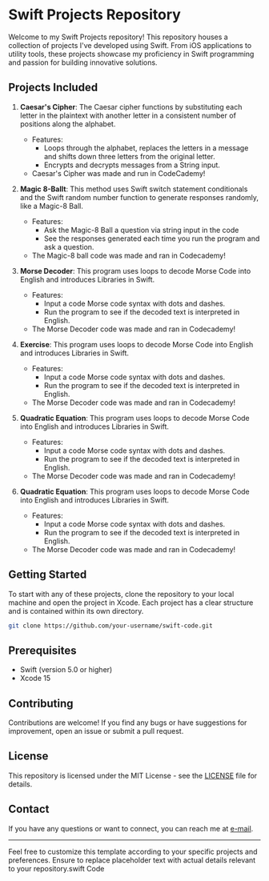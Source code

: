 
# Swift Projects Repository

Welcome to my Swift Projects repository! This repository houses a collection of projects I've developed using Swift. From iOS applications to utility tools, these projects showcase my proficiency in Swift programming and passion for building innovative solutions.

## Projects Included

1. **Caesar's Cipher**: The Caesar cipher functions by substituting each letter in the plaintext with another letter in a consistent number of positions along the alphabet.
   - Features:
     - Loops through the alphabet, replaces the letters in a message and shifts down three letters from the original letter.   
     - Encrypts and decrypts messages from a String input.  
   - Caesar's Cipher was made and run in CodeCademy!

2. **Magic 8-Ballt**: This method uses Swift switch statement conditionals and the Swift random number function to generate responses randomly, like a Magic-8 Ball. 
   - Features:
     - Ask the Magic-8 Ball a question via string input in the code
     - See the responses generated each time you run the program and ask a question.
   - The Magic-8 ball code was made and ran in Codecademy!
  
3. **Morse Decoder**: This program uses loops to decode Morse Code into English and introduces Libraries in Swift.   
   - Features:
     - Input a code Morse code syntax with dots and dashes.    
     - Run the program to see if the decoded text is interpreted in English. 
   - The Morse Decoder code was made and ran in Codecademy!

4. **Exercise**: This program uses loops to decode Morse Code into English and introduces Libraries in Swift.   
   - Features:
     - Input a code Morse code syntax with dots and dashes.    
     - Run the program to see if the decoded text is interpreted in English. 
   - The Morse Decoder code was made and ran in Codecademy!
  
5. **Quadratic Equation**: This program uses loops to decode Morse Code into English and introduces Libraries in Swift.   
   - Features:
     - Input a code Morse code syntax with dots and dashes.    
     - Run the program to see if the decoded text is interpreted in English. 
   - The Morse Decoder code was made and ran in Codecademy!
  
6. **Quadratic Equation**: This program uses loops to decode Morse Code into English and introduces Libraries in Swift.   
   - Features:
     - Input a code Morse code syntax with dots and dashes.    
     - Run the program to see if the decoded text is interpreted in English. 
   - The Morse Decoder code was made and ran in Codecademy!

## Getting Started

To start with any of these projects, clone the repository to your local machine and open the project in Xcode. Each project has a clear structure and is contained within its own directory.

```bash
git clone https://github.com/your-username/swift-code.git
```

## Prerequisites

- Swift (version 5.0 or higher)
- Xcode 15

## Contributing

Contributions are welcome! If you find any bugs or have suggestions for improvement, open an issue or submit a pull request.

## License

This repository is licensed under the MIT License - see the [LICENSE](LICENSE) file for details.

## Contact

If you have any questions or want to connect, you can reach me at [e-mail](mailto:Jfri3s@Proton.me).

---

Feel free to customize this template according to your specific projects and preferences. Ensure to replace placeholder text with actual details relevant to your repository.swift Code
